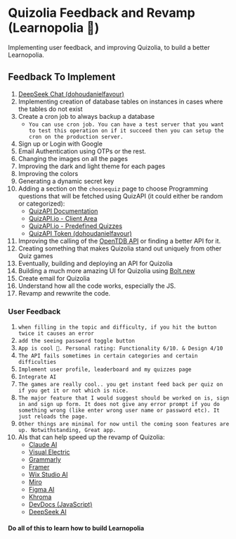 # Quizolia Feedback and Revamp (Learnopolia 🐢)

Implementing user feedback, and improving Quizolia, to build a better Learnopolia.

## Feedback To Implement

1. [DeepSeek Chat (dohoudanielfavour)](https://chat.deepseek.com/a/chat/s/0e13b11d-1133-40ce-ae49-df14a31587ac)
2. Implementing creation of database tables on instances in cases where the tables do not exist
3. Create a cron job to always backup a database
    - `You can use cron job. You can have a test server that you want to test this operation on if it succeed then you can setup the cron on the production server.`
4. Sign up or Login with Google
5. Email Authentication using OTPs or the rest.
6. Changing the images on all the pages
7. Improving the dark and light theme for each pages
8. Improving the colors
9. Generating a dynamic secret key
10. Adding a section on the `choosequiz` page to choose Programming questions that will be fetched using QuizAPI (it could either be random or categorized):
    - [QuizAPI Documentation](https://quizapi.io/docs/1.0/overview)
    - [QuizAPI.io - Client Area](https://quizapi.io/clientarea)
    - [QuizAPI.io - Predefined Quizzes](https://quizapi.io/predefined-quizzes)
    - [QuizAPI Token (dohoudanielfavour)](https://quizapi.io/clientarea/settings/token)
11. Improving the calling of the [OpenTDB API](https://opentdb.com/api_config.php) or finding a better API for it.
12. Creating something that makes Quizolia stand out uniquely from other Quiz games
13. Eventually, building and deploying an API for Quizolia
14. Building a much more amazing UI for Quizolia using [Bolt.new](https://bolt.new/)
15. Create email for Quizolia
16. Understand how all the code works, especially the JS.
17. Revamp and rewwrite the code.

### User Feedback

1. `when filling in the topic and difficulty, if you hit the button twice it causes an error`
2. `add the seeing password toggle button`
3. `App is cool 💯. Personal rating: Functionality 6/10. & Design 4/10`
4. `The API fails sometimes in certain categories and certain difficulties`
5. `Implement user profile, leaderboard and my quizzes page`
6. `Integrate AI`
7. `The games are really cool.. you get instant feed back per quiz on if you get it or not which is nice.`
8. `The major feature that I would suggest should be worked on is, sign in and sign up form. It does not give any error prompt if you do something wrong (like enter wrong user name or password etc). It just reloads the page.`
9. `Other things are minimal for now until the coming soon features are up. Notwithstanding, Great app.`
10. AIs that can help speed up the revamp of Quizolia:
    - [Claude AI](https://claude.ai/login?returnTo=%2F%3F)
    - [Visual Electric](https://visualelectric.com/)
    - [Grammarly](https://www.grammarly.com/)
    - [Framer](https://www.framer.com/features/ai/)
    - [Wix Studio AI](https://www.wix.com/studio/ai)
    - [Miro](https://miro.com/ai/)
    - [Figma AI](https://www.figma.com/figjam/ai/)
    - [Khroma](https://www.khroma.co/)
    - [DevDocs (JavaScript)](https://devdocs.io/)
    - [DeepSeek AI](https://www.deepseek.com/)

#### Do all of this to learn how to build Learnopolia
